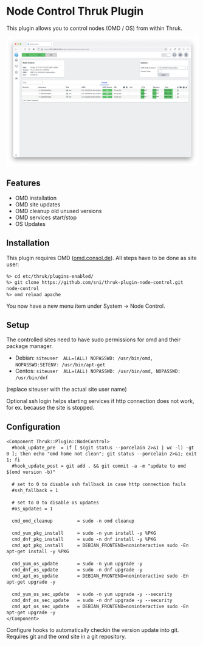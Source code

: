 # Node Control Thruk Plugin

This plugin allows you to control nodes (OMD / OS) from within Thruk.

![Thruk Node Control Plugin](preview.png "Thruk Node Control Plugin")

## Features

- OMD installation
- OMD site updates
- OMD cleanup old unused versions
- OMD services start/stop
- OS Updates

## Installation

This plugin requires OMD ([omd.consol.de](https://omd.consol.de)).
All steps have to be done as site user:

    %> cd etc/thruk/plugins-enabled/
    %> git clone https://github.com/sni/thruk-plugin-node-control.git node-control
    %> omd reload apache

You now have a new menu item under System -> Node Control.

## Setup

The controlled sites need to have sudo permissions for omd and their package
manager.

- Debian: `siteuser  ALL=(ALL) NOPASSWD: /usr/bin/omd, NOPASSWD:SETENV: /usr/bin/apt-get`
- Centos: `siteuser  ALL=(ALL) NOPASSWD: /usr/bin/omd, NOPASSWD: /usr/bin/dnf`

(replace siteuser with the actual site user name)

Optional ssh login helps starting services if http connection does not work, for
ex. because the site is stopped.

## Configuration

    <Component Thruk::Plugin::NodeControl>
      #hook_update_pre  = if [ $(git status --porcelain 2>&1 | wc -l) -gt 0 ]; then echo "omd home not clean"; git status --porcelain 2>&1; exit 1; fi
      #hook_update_post = git add . && git commit -a -m "update to omd $(omd version -b)"

      # set to 0 to disable ssh fallback in case http connection fails
      #ssh_fallback = 1

      # set to 0 to disable os updates
      #os_updates = 1

      cmd_omd_cleanup         = sudo -n omd cleanup

      cmd_yum_pkg_install     = sudo -n yum install -y %PKG
      cmd_dnf_pkg_install     = sudo -n dnf install -y %PKG
      cmd_apt_pkg_install     = DEBIAN_FRONTEND=noninteractive sudo -En apt-get install -y %PKG

      cmd_yum_os_update       = sudo -n yum upgrade -y
      cmd_dnf_os_update       = sudo -n dnf upgrade -y
      cmd_apt_os_update       = DEBIAN_FRONTEND=noninteractive sudo -En apt-get upgrade -y

      cmd_yum_os_sec_update   = sudo -n yum upgrade -y --security
      cmd_dnf_os_sec_update   = sudo -n dnf upgrade -y --security
      cmd_apt_os_sec_update   = DEBIAN_FRONTEND=noninteractive sudo -En apt-get upgrade -y
    </Component>

Configure hooks to automatically checkin the version update into git. Requires
git and the omd site in a git repository.
